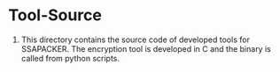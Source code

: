 # Tool-Source
1. This directory contains the source code of developed tools for SSAPACKER. The encryption tool is developed in C and the binary is called from python scripts.